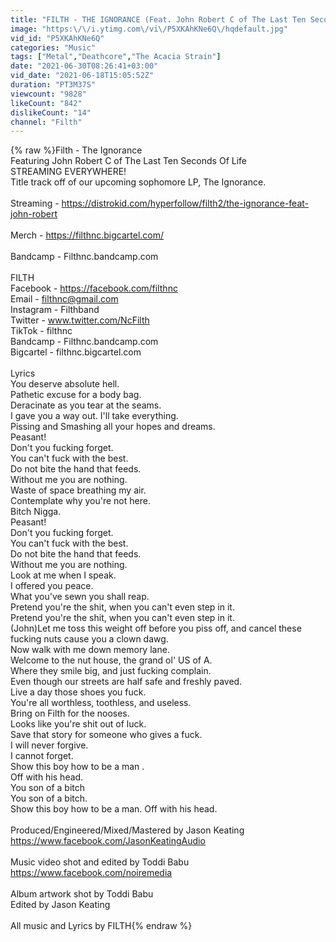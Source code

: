 ```yaml
---
title: "FILTH - THE IGNORANCE (Feat. John Robert C of The Last Ten Seconds Of Life) Official Music Video"
image: "https:\/\/i.ytimg.com\/vi\/P5XKAhKNe6Q\/hqdefault.jpg"
vid_id: "P5XKAhKNe6Q"
categories: "Music"
tags: ["Metal","Deathcore","The Acacia Strain"]
date: "2021-06-30T08:26:41+03:00"
vid_date: "2021-06-18T15:05:52Z"
duration: "PT3M37S"
viewcount: "9828"
likeCount: "842"
dislikeCount: "14"
channel: "Filth"
---
```

{% raw %}Filth - The Ignorance <br />Featuring John Robert C of The Last Ten Seconds Of Life <br />STREAMING EVERYWHERE!<br />Title track off of our upcoming sophomore LP, The Ignorance.<br /><br />Streaming - <a rel="nofollow" target="blank" href="https://distrokid.com/hyperfollow/filth2/the-ignorance-feat-john-robert">https://distrokid.com/hyperfollow/filth2/the-ignorance-feat-john-robert</a><br /><br />Merch - <a rel="nofollow" target="blank" href="https://filthnc.bigcartel.com/​">https://filthnc.bigcartel.com/​</a><br /><br />Bandcamp - Filthnc.bandcamp.com<br /><br />FILTH<br />Facebook - <a rel="nofollow" target="blank" href="https://facebook.com/filthnc​">https://facebook.com/filthnc​</a><br />Email - filthnc@gmail.com<br />Instagram - Filthband<br />Twitter - www.twitter.com/NcFilth <br />TikTok - filthnc<br />Bandcamp - Filthnc.bandcamp.com<br />Bigcartel - filthnc.bigcartel.com<br /><br />Lyrics <br />You deserve absolute hell.<br />Pathetic excuse for a body bag.<br />Deracinate as you tear at the seams.<br />I gave you a way out. I'll take everything.<br />Pissing and Smashing all your hopes and dreams.<br />Peasant!<br />Don't you fucking forget.<br />You can't fuck with the best.<br />Do not bite the hand that feeds.<br />Without me you are nothing.<br />Waste of space breathing my air.<br />Contemplate why you're not here.<br />Bitch Nigga.<br />Peasant!<br />Don't you fucking forget. <br />You can't fuck with the best.<br />Do not bite the hand that feeds.<br />Without me you are nothing. <br />Look at me when I speak.<br />I offered you peace.<br />What you've sewn you shall reap.<br />Pretend you're the shit, when you can't even step in it.<br />Pretend you're the shit, when you can't even step in it.<br />(John)Let me toss this weight off before you piss off, and cancel these fucking nuts cause you a clown dawg.<br />Now walk with me down memory lane.<br />Welcome to the nut house, the grand ol' US of A.<br />Where they smile big, and just fucking complain.<br />Even though our streets are half safe and freshly paved.<br />Live a day those shoes you fuck.<br />You're all worthless, toothless, and useless.<br />Bring on Filth for the nooses.<br />Looks like you're shit out of luck.<br />Save that story for someone who gives a fuck.<br />I will never forgive.<br />I cannot forget.<br />Show this boy how to be a man .<br />Off with his head.<br />You son of a bitch<br />You son of a bitch.<br />Show this boy how to be a man. Off with his head.<br /><br />Produced/Engineered/Mixed/Mastered by Jason Keating<br /><a rel="nofollow" target="blank" href="https://www.facebook.com/JasonKeatingAudio">https://www.facebook.com/JasonKeatingAudio</a><br /><br />Music video shot and edited by Toddi Babu  <br /><a rel="nofollow" target="blank" href="https://www.facebook.com/noiremedia">https://www.facebook.com/noiremedia</a><br /><br />Album artwork shot by Toddi Babu<br />Edited by Jason Keating<br /><br />All music and Lyrics by FILTH{% endraw %}

